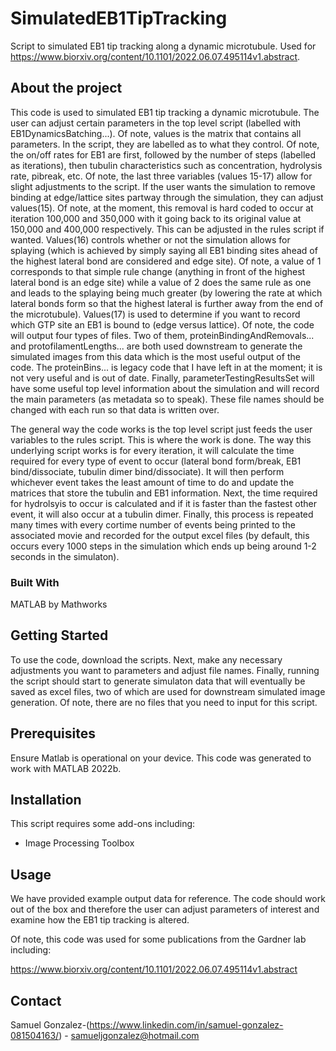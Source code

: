 # SimulatedEB1TipTracking
Script to simulated EB1 tip tracking along a dynamic microtubule. Used for https://www.biorxiv.org/content/10.1101/2022.06.07.495114v1.abstract. 


## About the project

This code is used to simulated EB1 tip tracking a dynamic microtubule. The user can adjust certain parameters in the top level script (labelled with EB1DynamicsBatching...). Of note, values is the matrix that contains all parameters. In the script, they are labelled as to what they control. Of note, the on/off rates for EB1 are first, followed by the number of steps (labelled as iterations), then tubulin characteristics such as concentration, hydrolysis rate, pibreak, etc. Of note, the last three variables (values 15-17) allow for slight adjustments to the script. If the user wants the simulation to remove binding at edge/lattice sites partway through the simulation, they can adjust values(15). Of note, at the moment, this removal is hard coded to occur at iteration 100,000 and 350,000 with it going back to its original value at 150,000 and 400,000 respectively. This can be adjusted in the rules script if wanted. Values(16) controls whether or not the simulation allows for splaying (which is achieved by simply saying all EB1 binding sites ahead of the highest lateral bond are considered and edge site). Of note, a value of 1 corresponds to that simple rule change (anything in front of the highest lateral bond is an edge site) while a value of 2 does the same rule as one and leads to the splaying being much greater (by lowering the rate at which lateral bonds form so that the highest lateral is further away from the end of the microtubule). Values(17) is used to determine if you want to record which GTP site an EB1 is bound to (edge versus lattice). Of note, the code will output four types of files. Two of them, proteinBindingAndRemovals... and protofilamentLengths... are both used downstream to generate the simulated images from this data which is the most useful output of the code. The proteinBins... is legacy code that I have left in at the moment; it is not very useful and is out of date. Finally, parameterTestingResultsSet will have some useful top level information about the simulation and will record the main parameters (as metadata so to speak). These file names should be changed with each run so that data is written over. 

The general way the code works is the top level script just feeds the user variables to the rules script. This is where the work is done. The way this underlying script works is for every iteration, it will calculate the time required for every type of event to occur (lateral bond form/break, EB1 bind/dissociate, tubulin dimer bind/dissociate). It will then perform whichever event takes the least amount of time to do and update the matrices that store the tubulin and EB1 information. Next, the time required for hydrolsyis to occur is calculated and if it is faster than the fastest other event, it will also occur at a tubulin dimer. Finally, this process is repeated many times with every cortime number of events being printed to the associated movie and recorded for the output excel files (by default, this occurs every 1000 steps in the simulation which ends up being around 1-2 seconds in the simulaton). 


### Built With
MATLAB by Mathworks

## Getting Started

To use the code, download the scripts. Next, make any necessary adjustments you want to parameters and adjust file names. Finally, running the script should start to generate simulaton data that will eventually be saved as excel files, two of which are used for downstream simulated image generation. Of note, there are no files that you need to input for this script. 


## Prerequisites

Ensure Matlab is operational on your device. This code was generated to work with MATLAB 2022b.

## Installation

This script requires some add-ons including: 
- Image Processing Toolbox


## Usage

We have provided example output data for reference. The code should work out of the box and therefore the user can adjust parameters of interest and examine how the EB1 tip tracking is altered. 


Of note, this code was used for some publications from the Gardner lab including: 

https://www.biorxiv.org/content/10.1101/2022.06.07.495114v1.abstract 




## Contact

Samuel Gonzalez-(https://www.linkedin.com/in/samuel-gonzalez-081504163/) - samueljgonzalez@hotmail.com
